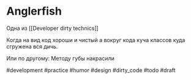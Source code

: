 # Anglerfish

Одна из [[Developer dirty technics]]

Когда на вид код хороши и чистый а вокруг кода куча классов куда сгружена вся дичь.

Или по другому: Методу губы накрасили

#development #practice #humor #design #dirty_code #todo
#draft